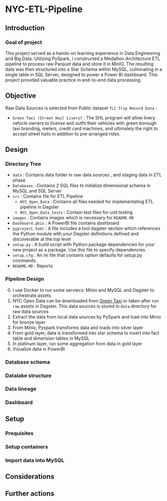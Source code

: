# NYC-ETL-Pipeline
## Introduction
### Goal of project
This project served as a hands-on learning experience in Data Engineering and Big Data. Utilizing PySpark, I constructed a Medallion Architecture ETL pipeline to process raw Parquet data and store it in MinIO. The resulting data was then structured into a Star Schema within MySQL, culminating in a single table in SQL Server, designed to power a Power BI dashboard. This project provided valuable practice in end-to-end data processing.

## Objective
Raw Data Sources is selected from  Public dataset `TLC Trip Record Data` :
<!-- - `Yellow Taxi (Yellow Medallion Taxicabs)` : These are the famous NYC yellow taxis that provide transportation exclusively through street hails. The number of taxicabs is limited by a finite number of medallions issued by the TLC. You access this mode of transportation by standing in the street and hailing an available taxi with your hand. The pickups are not pre-arranged.  -->
- `Green Taxi (Street Hail Livery)` : The SHL program will allow livery vehicle owners to license and outfit their vehicles with green borough taxi branding, meters, credit card machines, and ultimately the right to accept street hails in addition to pre-arranged rides.

## Design
### Directory Tree
- `data` : Contains data folder in raw data sources , and staging data in ETL phase
- `Databases` : Contains 2 SQL files to initialize dimensional schema in MySQL and SQL Server
- `src` : Contains file for ETL Pipeline
    - `NYC_Open_Data` : Contains all files needed for implementating ETL pipeline in Dagster
    - `NYC_Open_Data_tests` : Contain test files for unit testing
- `images` : Contains images which is necessary for `README.MD`
- `Dashboard.pbix` : A PowerBI file contains dashboard 
- `pyproject.toml` : A file includes a tool.dagster section which references the Python module with your Dagster definitions defined and discoverable at the top level
- `setup.py` : A build script with Python package dependencies for your new project as a package. Use this file to specify dependencies.
- `setup.cfg` : An ini file that contains option defaults for setup.py commands.
- `README.MD` : Reports 
### Pipeline Design
0. I use Docker to run some serviecs: Minio and MySQL and Dagster to orchestrate assets
1. NYC Open Data can be downloaded from [Green Taxi](https://www.nyc.gov/site/tlc/about/tlc-trip-record-data.page) or taken after run `raw` assets in Dagster.
This data sources is stored in `data` directory for raw data sources
2. Extract the data from local data sources by PySpark and load into Minio for bronze layer
3. From Minio, Pyspark transforms data and loads into silver layer
4. From gold layer, data is transformed into star schema to insert into fact table and dimension tables in MySQL
5. In platinum layer, run some aggregation from data in gold layer 
6. Visualize data in PowerBI 
### Database schema

### Datalake structure

### Data lineage

### Dashboard

## Setup
### Prequisites
### Setup containers
### Import data into MySQL
## Considerations
## Further actions